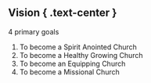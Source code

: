 ## Vision { .text-center }

4 primary goals
  1. To become a <span class="lead">Spirit Anointed Church</span>
  2. To become a <span class="lead">Healthy Growing Church</span>
  3. To become an <span class="lead">Equipping Church</span>
  4. To become a <span class="lead">Missional Church</span>
